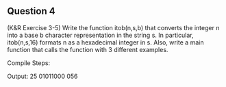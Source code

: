 ## Question 4

(K&R Exercise 3-5) Write the function itob(n,s,b) that converts the integer n into a base b character representation in the string s. In particular, itob(n,s,16) formats n as a hexadecimal integer in s. Also, write a main function that calls the function with 3 different examples.

Compile Steps:

Output:
25
01011000
056
